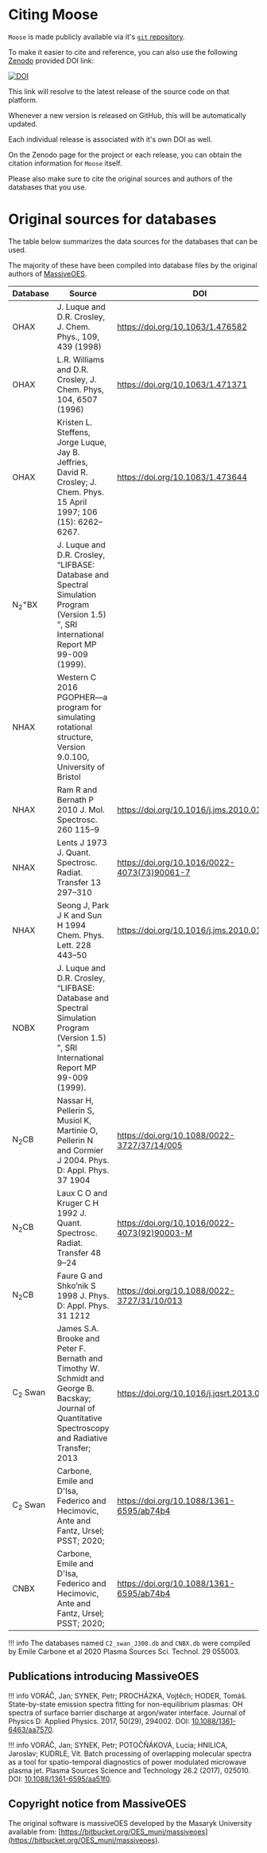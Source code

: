 # Citing Moose
`Moose` is made publicly available via it's [`git` repository](https://github.com/AntoineTUE/Moose).

To make it easier to cite and reference, you can also use the following [Zenodo](https://zenodo.org) provided DOI link:

[![DOI](https://zenodo.org/badge/DOI/10.5281/zenodo.10454339.svg)](https://doi.org/10.5281/zenodo.10454339)

This link will resolve to the latest release of the source code on that platform.

Whenever a new version is released on GitHub, this will be automatically updated.

Each individual release is associated with it's own DOI as well.

On the Zenodo page for the project or each release, you can obtain the citation information for `Moose` itself.

Please also make sure to cite the original sources and authors of the databases that you use.


# Original sources for databases
The table below summarizes the data sources for the databases that can be used.

The majority of these have been compiled into database files by the original authors of [MassiveOES](https://bitbucket.org/OES_muni/massiveoes).


| Database | Source | DOI |
| --- | --- | --- |
| OHAX |J. Luque and D.R. Crosley, J. Chem. Phys., 109, 439 (1998) | <https://doi.org/10.1063/1.476582> |
| OHAX | L.R. Williams and D.R. Crosley, J. Chem. Phys, 104, 6507 (1996) | <https://doi.org/10.1063/1.471371> |
| OHAX | Kristen L. Steffens, Jorge Luque, Jay B. Jeffries, David R. Crosley;  J. Chem. Phys. 15 April 1997; 106 (15): 6262–6267.  | <https://doi.org/10.1063/1.473644> |
| N$_2^+$BX |  J. Luque and D.R. Crosley, “LIFBASE: Database and Spectral Simulation Program (Version 1.5) ”, SRI International Report MP 99-009 (1999). |  | 
| NHAX | Western C 2016 PGOPHER—a program for simulating rotational structure, Version 9.0.100, University of Bristol |  |
| NHAX |  Ram R and Bernath P 2010 J. Mol. Spectrosc. 260 115–9 | <https://doi.org/10.1016/j.jms.2010.01.006> |
| NHAX | Lents J 1973 J. Quant. Spectrosc. Radiat. Transfer 13 297–310 | <https://doi.org/10.1016/0022-4073(73)90061-7> |
| NHAX  | Seong J, Park J K and Sun H 1994 Chem. Phys. Lett. 228 443–50 | <https://doi.org/10.1016/j.jms.2010.01.006> |
| NOBX | J. Luque and D.R. Crosley, “LIFBASE: Database and Spectral Simulation Program (Version 1.5) ”, SRI International Report MP 99-009 (1999). |  |
| N$_2$CB | Nassar H, Pellerin S, Musiol K, Martinie O, Pellerin N and Cormier J 2004. Phys. D: Appl. Phys. 37 1904 | <https://doi.org/10.1088/0022-3727/37/14/005> |
| N$_2$CB | Laux C O and Kruger C H 1992 J. Quant. Spectrosc. Radiat. Transfer 48 9–24 | <https://doi.org/10.1016/0022-4073(92)90003-M> |
| N$_2$CB | Faure G and Shko’nik S 1998 J. Phys. D: Appl. Phys. 31 1212 | <https://doi.org/10.1088/0022-3727/31/10/013> |
| C$_2$ Swan | James S.A. Brooke and Peter F. Bernath and Timothy W. Schmidt and George B. Bacskay; Journal of Quantitative Spectroscopy and Radiative Transfer; 2013 | <https://doi.org/10.1016/j.jqsrt.2013.02.025> |
| C$_2$ Swan | Carbone, Emile and D'Isa, Federico and Hecimovic, Ante and Fantz, Ursel; PSST; 2020; | <https://doi.org/10.1088/1361-6595/ab74b4> |
| CNBX | Carbone, Emile and D'Isa, Federico and Hecimovic, Ante and Fantz, Ursel; PSST; 2020; | <https://doi.org/10.1088/1361-6595/ab74b4> |

!!! info
    The databases named `C2_swan_J300.db` and `CNBX.db` were compiled by Emile Carbone et al 2020 Plasma Sources Sci. Technol. 29 055003.

## Publications introducing MassiveOES

!!! info
    VORÁČ, Jan; SYNEK, Petr; PROCHÁZKA, Vojtěch; HODER, Tomáš. State-by-state emission spectra fitting for non-equilibrium plasmas: OH spectra of surface barrier discharge at argon/water interface. Journal of Physics D: Applied Physics. 2017, 50(29), 294002. DOI: [10.1088/1361-6463/aa7570](https://doi.org/10.1088/1361-6463/aa7570).

!!! info
    VORÁČ, Jan; SYNEK, Petr; POTOČŇÁKOVÁ, Lucia; HNILICA, Jaroslav; KUDRLE, Vít. Batch processing of overlapping molecular spectra as a tool for spatio-temporal diagnostics of power modulated microwave plasma jet. Plasma Sources Science and Technology 26.2 (2017), 025010. DOI: [10.1088/1361-6595/aa51f0](https://doi.org/10.1088/1361-6595/aa51f0).

## Copyright notice from MassiveOES

The original software is massiveOES developed by the Masaryk University available from: [https://bitbucket.org/OES_muni/massiveoes](https://bitbucket.org/OES_muni/massiveoes).